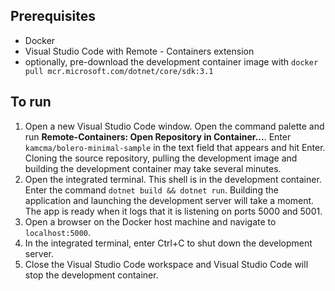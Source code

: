 ## Prerequisites
- Docker
- Visual Studio Code with Remote - Containers extension
- optionally, pre-download the development container image with `docker pull mcr.microsoft.com/dotnet/core/sdk:3.1`

## To run

1. Open a new Visual Studio Code window. Open the command palette and run **Remote-Containers: Open Repository in Container...**. Enter `kamcma/bolero-minimal-sample` in the text field that appears and hit Enter. Cloning the source repository, pulling the development image and building the development container may take several minutes.
2. Open the integrated terminal. This shell is in the development container. Enter the command `dotnet build && dotnet run`. Building the application and launching the development server will take a moment. The app is ready when it logs that it is listening on ports 5000 and 5001.
3. Open a browser on the Docker host machine and navigate to `localhost:5000`.
4. In the integrated terminal, enter Ctrl+C to shut down the development server.
5. Close the Visual Studio Code workspace and Visual Studio Code will stop the development container.
